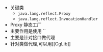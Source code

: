 - 关键类
	- `java.lang.reflect.Proxy`
	- `java.lang.reflect.InvocationHandler`
- Proxy 静态工厂
- 主要作用是使用 ``
- 主要是针对接口做代理
- 针对类做代理,可以用[[CgLib]]